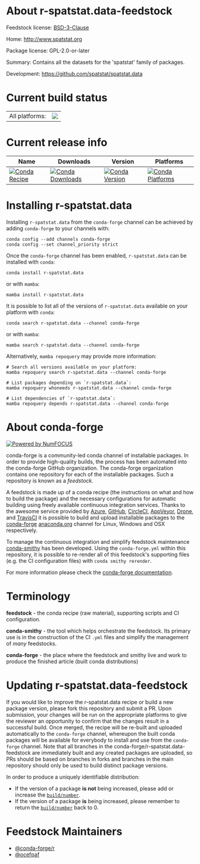 About r-spatstat.data-feedstock
===============================

Feedstock license: [BSD-3-Clause](https://github.com/conda-forge/r-spatstat.data-feedstock/blob/main/LICENSE.txt)

Home: http://www.spatstat.org

Package license: GPL-2.0-or-later

Summary: Contains all the datasets for the 'spatstat' family of packages.

Development: https://github.com/spatstat/spatstat.data

Current build status
====================


<table><tr><td>All platforms:</td>
    <td>
      <a href="https://dev.azure.com/conda-forge/feedstock-builds/_build/latest?definitionId=1656&branchName=main">
        <img src="https://dev.azure.com/conda-forge/feedstock-builds/_apis/build/status/r-spatstat.data-feedstock?branchName=main">
      </a>
    </td>
  </tr>
</table>

Current release info
====================

| Name | Downloads | Version | Platforms |
| --- | --- | --- | --- |
| [![Conda Recipe](https://img.shields.io/badge/recipe-r--spatstat.data-green.svg)](https://anaconda.org/conda-forge/r-spatstat.data) | [![Conda Downloads](https://img.shields.io/conda/dn/conda-forge/r-spatstat.data.svg)](https://anaconda.org/conda-forge/r-spatstat.data) | [![Conda Version](https://img.shields.io/conda/vn/conda-forge/r-spatstat.data.svg)](https://anaconda.org/conda-forge/r-spatstat.data) | [![Conda Platforms](https://img.shields.io/conda/pn/conda-forge/r-spatstat.data.svg)](https://anaconda.org/conda-forge/r-spatstat.data) |

Installing r-spatstat.data
==========================

Installing `r-spatstat.data` from the `conda-forge` channel can be achieved by adding `conda-forge` to your channels with:

```
conda config --add channels conda-forge
conda config --set channel_priority strict
```

Once the `conda-forge` channel has been enabled, `r-spatstat.data` can be installed with `conda`:

```
conda install r-spatstat.data
```

or with `mamba`:

```
mamba install r-spatstat.data
```

It is possible to list all of the versions of `r-spatstat.data` available on your platform with `conda`:

```
conda search r-spatstat.data --channel conda-forge
```

or with `mamba`:

```
mamba search r-spatstat.data --channel conda-forge
```

Alternatively, `mamba repoquery` may provide more information:

```
# Search all versions available on your platform:
mamba repoquery search r-spatstat.data --channel conda-forge

# List packages depending on `r-spatstat.data`:
mamba repoquery whoneeds r-spatstat.data --channel conda-forge

# List dependencies of `r-spatstat.data`:
mamba repoquery depends r-spatstat.data --channel conda-forge
```


About conda-forge
=================

[![Powered by
NumFOCUS](https://img.shields.io/badge/powered%20by-NumFOCUS-orange.svg?style=flat&colorA=E1523D&colorB=007D8A)](https://numfocus.org)

conda-forge is a community-led conda channel of installable packages.
In order to provide high-quality builds, the process has been automated into the
conda-forge GitHub organization. The conda-forge organization contains one repository
for each of the installable packages. Such a repository is known as a *feedstock*.

A feedstock is made up of a conda recipe (the instructions on what and how to build
the package) and the necessary configurations for automatic building using freely
available continuous integration services. Thanks to the awesome service provided by
[Azure](https://azure.microsoft.com/en-us/services/devops/), [GitHub](https://github.com/),
[CircleCI](https://circleci.com/), [AppVeyor](https://www.appveyor.com/),
[Drone](https://cloud.drone.io/welcome), and [TravisCI](https://travis-ci.com/)
it is possible to build and upload installable packages to the
[conda-forge](https://anaconda.org/conda-forge) [anaconda.org](https://anaconda.org/)
channel for Linux, Windows and OSX respectively.

To manage the continuous integration and simplify feedstock maintenance
[conda-smithy](https://github.com/conda-forge/conda-smithy) has been developed.
Using the ``conda-forge.yml`` within this repository, it is possible to re-render all of
this feedstock's supporting files (e.g. the CI configuration files) with ``conda smithy rerender``.

For more information please check the [conda-forge documentation](https://conda-forge.org/docs/).

Terminology
===========

**feedstock** - the conda recipe (raw material), supporting scripts and CI configuration.

**conda-smithy** - the tool which helps orchestrate the feedstock.
                   Its primary use is in the construction of the CI ``.yml`` files
                   and simplify the management of *many* feedstocks.

**conda-forge** - the place where the feedstock and smithy live and work to
                  produce the finished article (built conda distributions)


Updating r-spatstat.data-feedstock
==================================

If you would like to improve the r-spatstat.data recipe or build a new
package version, please fork this repository and submit a PR. Upon submission,
your changes will be run on the appropriate platforms to give the reviewer an
opportunity to confirm that the changes result in a successful build. Once
merged, the recipe will be re-built and uploaded automatically to the
`conda-forge` channel, whereupon the built conda packages will be available for
everybody to install and use from the `conda-forge` channel.
Note that all branches in the conda-forge/r-spatstat.data-feedstock are
immediately built and any created packages are uploaded, so PRs should be based
on branches in forks and branches in the main repository should only be used to
build distinct package versions.

In order to produce a uniquely identifiable distribution:
 * If the version of a package **is not** being increased, please add or increase
   the [``build/number``](https://docs.conda.io/projects/conda-build/en/latest/resources/define-metadata.html#build-number-and-string).
 * If the version of a package **is** being increased, please remember to return
   the [``build/number``](https://docs.conda.io/projects/conda-build/en/latest/resources/define-metadata.html#build-number-and-string)
   back to 0.

Feedstock Maintainers
=====================

* [@conda-forge/r](https://github.com/orgs/conda-forge/teams/r/)
* [@ocefpaf](https://github.com/ocefpaf/)


